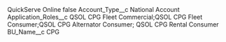 <?xml version="1.0" encoding="UTF-8"?>
<CustomMetadata xmlns="http://soap.sforce.com/2006/04/metadata" xmlns:xsi="http://www.w3.org/2001/XMLSchema-instance" xmlns:xsd="http://www.w3.org/2001/XMLSchema">
    <label>QuickServe Online</label>
    <protected>false</protected>
    <values>
        <field>Account_Type__c</field>
        <value xsi:type="xsd:string">National Account</value>
    </values>
    <values>
        <field>Application_Roles__c</field>
        <value xsi:type="xsd:string">QSOL CPG Fleet Commercial;QSOL CPG Fleet Consumer;QSOL CPG Alternator Consumer; QSOL CPG Rental Consumer</value>
    </values>
    <values>
        <field>BU_Name__c</field>
        <value xsi:type="xsd:string">CPG</value>
    </values>
</CustomMetadata>
